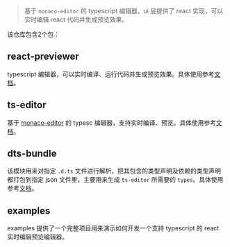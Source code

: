 
>  基于 `monaco-editor` 的 typescript 编辑器，ui 层提供了 react 实现，可以实时编辑 react 代码并生成预览效果。

该仓库包含2个包：

## react-previewer

typescript 编辑器，可以实时编译、运行代码并生成预览效果。具体使用参考[文档](./packages/react-previewer)。

## ts-editor

基于 [monaco-editor](https://microsoft.github.io/monaco-editor/) 的 typesc 编辑器，支持实时编译、预览。具体使用参考[文档](./packages/ts-editor)。

## dts-bundle

该模块用来对指定 `.d.ts` 文件进行解析，把其包含的类型声明及依赖的类型声明都打包到指定 json 文件里，主要用来生成 `ts-editor` 所需要的 `types`。具体使用参考[文档](./packages/dts-bundle)。


## examples 

examples 提供了一个完整项目用来演示如何开发一个支持 typescript 的 react 实时编辑预览编辑器。